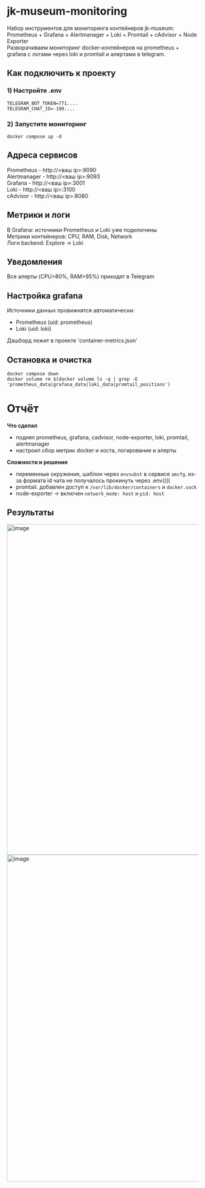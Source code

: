 # jk-museum-monitoring

Набор инструментов для мониторинга контейнеров jk-museum:
Prometheus + Grafana + Alertmanager + Loki + Promtail + cAdvisor + Node Exporter \
Разворачиваем мониторинг docker-контейнеров на prometheus + grafana с логами через loki и promtail и алертами в telegram.

## Как подключить к проекту
### 1) Настройте .env
```
TELEGRAM_BOT_TOKEN=771....
TELEGRAM_CHAT_ID=-100....
```
### 2) Запустите мониторинг
```
docker compose up -d
```

## Адреса сервисов
Prometheus - http://<ваш ip>:9090 \
Alertmanager - http://<ваш ip>:9093 \
Grafana - http://<ваш ip>:3001 \
Loki - http://<ваш ip>:3100 \
cAdvisor - http://<ваш ip>:8080 

## Метрики и логи
В Grafana: источники Prometheus и Loki уже подключены \
Метрики контейнеров: CPU, RAM, Disk, Network \
Логи backend: Explore -> Loki

## Уведомления
Все алерты (CPU>80%, RAM>95%) приходят в Telegram

## Настройка grafana

Источники данных провижнятся автоматически:
- Prometheus (uid: prometheus)
- Loki (uid: loki)

Дашборд лежит в проекте 'container-metrics.json'

## Остановка и очистка
```
docker compose down
docker volume rm $(docker volume ls -q | grep -E 'prometheus_data|grafana_data|loki_data|promtail_positions')
```

# Отчёт

**Что сделал**
- поднял prometheus, grafana, cadvisor, node-exporter, loki, promtail, alertmanager
- настроил сбор метрик docker и хоста, логирование и алерты

**Сложности и решения**
- переменные окружения, шаблон через `envsubst` в сервисе `amcfg`. из-за формата id чата не получалось прокинуть через .env((((
- promtail. добавлен доступ к `/var/lib/docker/containers` и `docker.sock`
- node-exporter → включен `network_mode: host` и `pid: host`


## Результаты
<img width="1919" height="867" alt="image" src="https://github.com/user-attachments/assets/56e1446c-712f-414b-9d37-8e300313f649" />
<img width="1914" height="858" alt="image" src="https://github.com/user-attachments/assets/df1cabb9-656c-4fe0-b3c6-1a2c8ac8efa6" />

